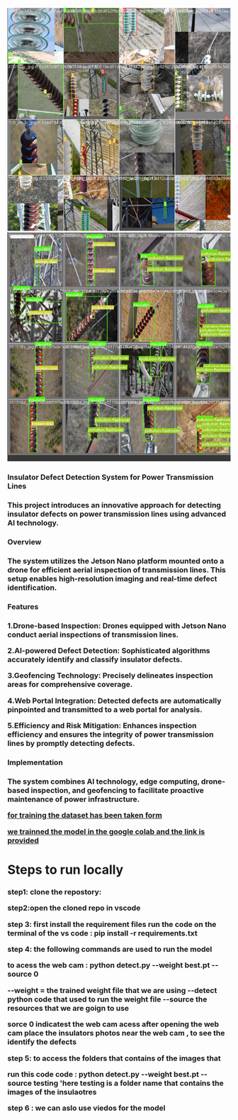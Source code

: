 ![the output of the model](https://github.com/Sector61/SECTOR_61-IIITDM/blob/main/Screenshot%20from%202024-03-16%2006-51-21.png)
![the Map of the model is 92.87%](https://github.com/Sector61/SECTOR_61-IIITDM/blob/main/Screenshot%20from%202024-03-16%2006-51-37.png)
<h3>Insulator Defect Detection System for Power Transmission Lines<h3>

This project introduces an innovative approach for detecting insulator defects on power transmission lines using advanced AI technology.

<h3>Overview<h3>

The system utilizes the Jetson Nano platform mounted onto a drone for efficient aerial inspection of transmission lines. This setup enables high-resolution imaging and real-time defect identification.

<h3>Features<h3>

  1.Drone-based Inspection: Drones equipped with Jetson Nano conduct aerial inspections of transmission lines.
  
  2.AI-powered Defect Detection: Sophisticated algorithms accurately identify and classify insulator defects.
  
  3.Geofencing Technology: Precisely delineates inspection areas for comprehensive coverage.
  
  4.Web Portal Integration: Detected defects are automatically pinpointed and transmitted to a web portal for analysis.
  
  5.Efficiency and Risk Mitigation: Enhances inspection efficiency and ensures the integrity of power transmission lines by promptly detecting defects.

<h3>Implementation<h3>

The system combines AI technology, edge computing, drone-based inspection, and geofencing to facilitate proactive maintenance of power infrastructure.

[for training the dataset has been taken form](https://app.roboflow.com/simple-3btlb/insulator-inspection-kq32m/1)

[we trainned the model in the google colab and the link is provided](https://colab.research.google.com/drive/1PCnqLbyeMNyjEbXZ7ToCNfvQl6mShm6o?usp=sharing)

<h1>Steps to run locally</h1>
<h3>step1: clone the repostory:

step2:open the cloned repo in vscode 

step 3: first install the requirement files
run the code on the terminal of the vs code  : pip install -r requirements.txt

step 4: the following commands are used to run the model

to acess the web cam : python detect.py --weight best.pt --source 0

--weight = the trained weight file that we are using 
--detect python code that used to run the weight file
--source the resources that we are goign to use 

sorce 0 indicatest the web cam acess after opening the web cam place the insulators photos near the web cam , to see the identify the defects 

step 5: to access the folders that contains of the images that

run this code 
code : python detect.py --weight best.pt --source testing
'here testing is a folder name that contains the images of the insulaotres

step 6 : we can aslo use viedos for the model</h3>



